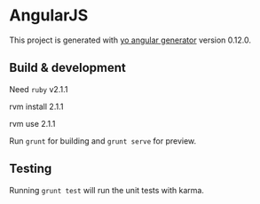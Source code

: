# AngularJS

This project is generated with [yo angular generator](https://github.com/yeoman/generator-angular)
version 0.12.0.

## Build & development
Need `ruby` v2.1.1

rvm install 2.1.1

rvm use 2.1.1

Run `grunt` for building and `grunt serve` for preview.

## Testing

Running `grunt test` will run the unit tests with karma.
